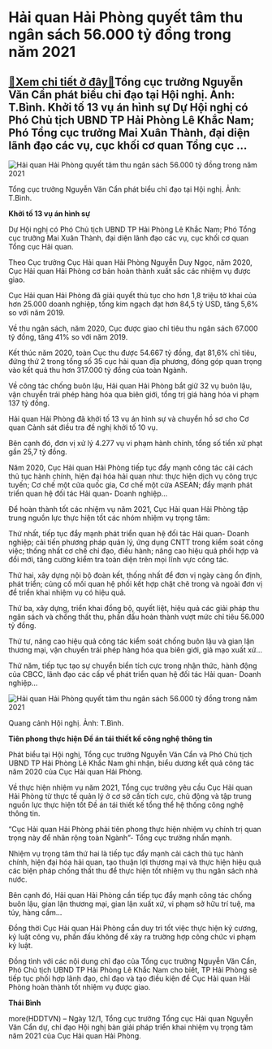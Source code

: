 Hải quan Hải Phòng quyết tâm thu ngân sách 56.000 tỷ đồng trong năm 2021
========================================================================

[:gift:Xem chi tiết ở đây:gift:](https://hddtvn.com/hai-quan-hai-phong-quyet-tam-thu-ngan-sach-56-000-ty-dong-trong-nam-2021/)Tổng cục trưởng Nguyễn Văn Cẩn phát biểu chỉ đạo tại Hội nghị. Ảnh: T.Bình. Khởi tố 13 vụ án hình sự Dự Hội nghị có Phó Chủ tịch UBND TP Hải Phòng Lê Khắc Nam; Phó Tổng cục trưởng Mai Xuân Thành, đại diện lãnh đạo các vụ, cục khối cơ quan Tổng cục …
---------------------------------------------------------------------------------------------------------------------------------------------------------------------------------------------------------------------------------------------------------





![Hải quan Hải Phòng quyết tâm thu ngân sách 56.000 tỷ đồng trong năm 2021](https://hddtvn.com/wp-content/uploads/2021/01/2712_1.jpg "Hải quan Hải Phòng quyết tâm thu ngân sách 56.000 tỷ đồng trong năm 2021")


Tổng cục trưởng Nguyễn Văn Cẩn phát biểu chỉ đạo tại Hội nghị. Ảnh: T.Bình.



**Khởi tố 13 vụ án hình sự**


Dự Hội nghị có Phó Chủ tịch UBND TP Hải Phòng Lê Khắc Nam; Phó Tổng cục trưởng Mai Xuân Thành, đại diện lãnh đạo các vụ, cục khối cơ quan Tổng cục Hải quan.


Theo Cục trưởng Cục Hải quan Hải Phòng Nguyễn Duy Ngọc, năm 2020, Cục Hải quan Hải Phòng cơ bản hoàn thành xuất sắc các nhiệm vụ được giao.


Cục Hải quan Hải Phòng đã giải quyết thủ tục cho hơn 1,8 triệu tờ khai của hơn 25.000 doanh nghiệp, tổng kim ngạch đạt hơn 84,5 tỷ USD, tăng 5,6% so với năm 2019.


Về thu ngân sách, năm 2020, Cục được giao chỉ tiêu thu ngân sách 67.000 tỷ đồng, tăng 41% so với năm 2019.


Kết thúc năm 2020, toàn Cục thu được 54.667 tỷ đồng, đạt 81,6% chỉ tiêu, đứng thứ 2 trong tổng số 35 cục hải quan địa phương, đóng góp quan trọng vào kết quả thu hơn 317.000 tỷ đồng của toàn Ngành.


Về công tác chống buôn lậu, Hải quan Hải Phòng bắt giữ 32 vụ buôn lậu, vận chuyển trái phép hàng hóa qua biên giới, tổng trị giá hàng hóa vi phạm 137 tỷ đồng.


Hải quan Hải Phòng đã khởi tố 13 vụ án hình sự và chuyển hồ sơ cho Cơ quan Cảnh sát điều tra đề nghị khởi tố 10 vụ.


Bên cạnh đó, đơn vị xử lý 4.277 vụ vi phạm hành chính, tổng số tiền xử phạt gần 25,7 tỷ đồng.


Năm 2020, Cục Hải quan Hải Phòng tiếp tục đẩy mạnh công tác cải cách thủ tục hành chính, hiện đại hóa hải quan như: thực hiện dịch vụ công trực tuyến; Cơ chế một cửa quốc gia, Cơ chế một cửa ASEAN; đẩy mạnh phát triển quan hệ đối tác Hải quan- Doanh nghiệp…


Để hoàn thành tốt các nhiệm vụ năm 2021, Cục Hải quan Hải Phòng tập trung nguồn lực thực hiện tốt các nhóm nhiệm vụ trọng tâm:


Thứ nhất, tiếp tục đẩy mạnh phát triển quan hệ đối tác Hải quan- Doanh nghiệp; cải tiến phương pháp quản lý, ứng dụng CNTT trong kiểm soát công việc; thống nhất cơ chế chỉ đạo, điều hành; nâng cao hiệu quả phối hợp và đổi mới, tăng cường kiểm tra toàn diện trên mọi lĩnh vực công tác.


Thứ hai, xây dựng nội bộ đoàn kết, thống nhất để đơn vị ngày càng ổn định, phát triển; củng cố mối quan hệ phối kết hợp chặt chẽ trong và ngoài đơn vị để triển khai nhiệm vụ có hiệu quả.


Thứ ba, xây dựng, triển khai đồng bộ, quyết liệt, hiệu quả các giải pháp thu ngân sách và chống thất thu, phấn đấu hoàn thành vượt mức chỉ tiêu 56.000 tỷ đồng.


Thứ tư, nâng cao hiệu quả công tác kiểm soát chống buôn lậu và gian lận thương mại, vận chuyển trái phép hàng hóa qua biên giới, giả mạo xuất xứ…


Thứ năm, tiếp tục tạo sự chuyển biển tích cực trong nhận thức, hành động của CBCC, lãnh đạo các cấp về phát triển quan hệ đối tác Hải quan- Doanh nghiệp…





![Hải quan Hải Phòng quyết tâm thu ngân sách 56.000 tỷ đồng trong năm 2021](https://hddtvn.com/wp-content/uploads/2021/01/2630_2.jpg "Hải quan Hải Phòng quyết tâm thu ngân sách 56.000 tỷ đồng trong năm 2021")


Quang cảnh Hội nghị. Ảnh: T.Bình.



**Tiên phong thực hiện Đề án tái thiết kế công nghệ thông tin**


Phát biểu tại Hội nghị, Tổng cục trưởng Nguyễn Văn Cẩn và Phó Chủ tịch UBND TP Hải Phòng Lê Khắc Nam ghi nhận, biểu dương kết quả công tác năm 2020 của Cục Hải quan Hải Phòng.


Về thực hiện nhiệm vụ năm 2021, Tổng cục trưởng yêu cầu Cục Hải quan Hải Phòng từ thực tế quản lý ở cơ sở cần tích cực, chủ động và tập trung nguồn lực thực hiện tốt Đề án tái thiết kế tổng thể hệ thống công nghệ thông tin.


“Cục Hải quan Hải Phòng phải tiên phong thực hiện nhiệm vụ chính trị quan trọng này để nhân rộng toàn Ngành”- Tổng cục trưởng nhấn mạnh.


Nhiệm vụ trọng tâm thứ hai là tiếp tục đẩy mạnh cải cách thủ tục hành chính, hiện đại hóa hải quan, tạo thuận lợi thương mại và thực hiện hiệu quả các biện pháp chống thất thu để thực hiện tốt nhiệm vụ thu ngân sách nhà nước.


Bên cạnh đó, Hải quan Hải Phòng cần tiếp tục đẩy mạnh công tác chống buôn lậu, gian lận thương mại, gian lận xuất xứ, vi phạm sở hữu trí tuệ, ma túy, hàng cấm…


Đồng thời Cục Hải quan Hải Phòng cần duy trì tốt việc thực hiện kỷ cương, kỷ luật công vụ, phấn đấu không để xảy ra trường hợp công chức vi phạm kỷ luật.


Đồng tình với các nội dung chỉ đạo của Tổng cục trưởng Nguyễn Văn Cẩn, Phó Chủ tịch UBND TP Hải Phòng Lê Khắc Nam cho biết, TP Hải Phòng sẽ tiếp tục phối hợp lãnh đạo, chỉ đạo và tạo điều kiện để Cục Hải quan Hải Phòng hoàn thành tốt nhiệm vụ được giao.




**Thái Bình**



more(HDDTVN) – Ngày 12/1, Tổng cục trưởng Tổng cục Hải quan Nguyễn Văn Cẩn dự, chỉ đạo Hội nghị bàn giải pháp triển khai nhiệm vụ trọng tâm năm 2021 của Cục Hải quan Hải Phòng.

